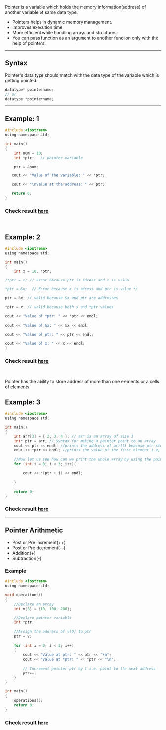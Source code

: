 Pointer is a variable which holds the memory information(address) of another variable of same data type.

* Pointers helps in dynamic memory management.
* Improves execution time.
* More efficient while handling arrays and structures.
* You can pass function as an argument to another function only with the help of pointers.
<hr>

## Syntax

Pointer's data type should match with the data type of the variable which is getting pointed.

```c
datatype* pointername;
// or
datatype *pointername;
```
<hr>

## Example: 1

```c
#include <iostream>
using namespace std;

int main()
{
    int num = 10;     
    int *ptr;   // pointer variable

    ptr = &num;

   cout << "Value of the variable: " << *ptr;

   cout << "\nValue at the address: " << ptr;

   return 0;
}

```
###  Check result [here](https://onecompiler.com/cpp/3vmdfajwb)
<br>

## Example: 2

```c
#include <iostream>
using namespace std;

int main() 
{
    int x = 10, *ptr;

/*ptr = x; // Error because ptr is adress and x is value

*ptr = &x;  // Error because x is adress and ptr is value */

ptr = &x; // valid because &x and ptr are addresses

*ptr = x; // valid because both x and *ptr values 

cout << "Value of *ptr: " << *ptr << endl;
 
cout << "Value of &x: " << &x << endl;
 
cout << "Value of ptr: " << ptr << endl;
 
cout << "Value of x: " << x << endl;
}
```
### Check result [here](https://onecompiler.com/cpp/3vmdff4eq)
<br>

Pointer has the ability to store address of more than one elements or a cells of elements. 

## Example: 3

```c
#include <iostream>
using namespace std;

int main()
{
    int arr[3] = { 2, 3, 4 }; // arr is an array of size 3
    int* ptr = arr; // syntax for making a pointer point to an array
    cout << ptr << endl; //prints the address of arr[0] beacuse ptr stores the address of the first element of arr
    cout << *ptr << endl; //prints the value of the first element i.e, 2
    
    //Now let us see how can we print the whole array by using the pointer
    for (int i = 0; i < 3; i++){
    
        cout << *(ptr + i) << endl;
        
    }
    
    return 0;
}
```
### Check result [here](https://onecompiler.com/cpp/3yjazmygf)
<hr>

## Pointer Arithmetic

- Post or Pre increment(++)
- Post or Pre decrement(--)
- Addition(+)
- Subtraction(-)

### Example

```c
#include <iostream>
using namespace std;

void operations()
{
	//Declare an array
	int v[3] = {10, 100, 200};
	
	//Declare pointer variable
	int *ptr;
	
	//Assign the address of v[0] to ptr
	ptr = v;
	
	for (int i = 0; i < 3; i++)
	{
		cout << "Value at ptr: " << ptr << "\n";
		cout << "Value at *ptr: " << *ptr << "\n";
		
		// Increment pointer ptr by 1 i.e. point to the next address
		ptr++;
	}
}

int main()
{
	operations();
    return 0;
}
```
### Check result [here](https://onecompiler.com/cpp/3ykbjd94f)